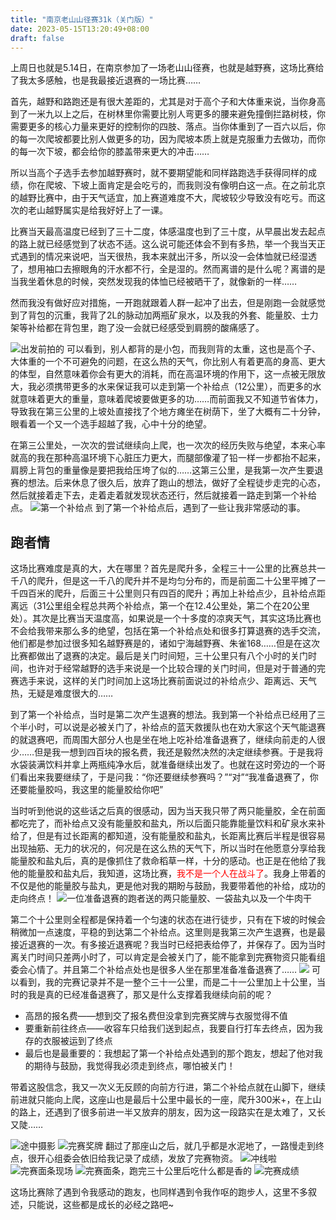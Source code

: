 ```yaml
---
title: "南京老山山径赛31k（关门版）"
date: 2023-05-15T13:20:49+08:00
draft: false
---
```


上周日也就是5.14日，在南京参加了一场老山山径赛，也就是越野赛，这场比赛给了我太多感触，也是我最接近退赛的一场比赛……

首先，越野和路跑还是有很大差距的，尤其是对于高个子和大体重来说，当你身高到了一米九以上之后，在树林里你需要比别人弯更多的腰来避免撞倒拦路树枝，你需要更多的核心力量来更好的控制你的四肢、落点。当你体重到了一百六以后，你的每一次爬坡都要比别人做更多的功，因为爬坡本质上就是克服重力去做功，而你的每一次下坡，都会给你的膝盖带来更大的冲击……

所以当高个子选手去参加越野赛时，就不要期望能和同样路跑选手获得同样的成绩，你在爬坡、下坡上面肯定是会吃亏的，而我则没有像明白这一点。在之前北京的越野比赛中，由于天气适宜，加上赛道难度不大，爬坡较少导致没有吃亏。而这次的老山越野属实是给我好好上了一课。

比赛当天最高温度已经到了三十二度，体感温度也到了三十度，从早晨出发去起点的路上就已经感觉到了状态不适。这么说可能还体会不到有多热，举一个我当天正式遇到的情况来说吧，当天很热，我本来就出汗多，所以没一会体恤就已经湿透了，想用袖口去擦眼角的汗水都不行，全是湿的。然而离谱的是什么呢？离谱的是当我坐着休息的时候，突然发现我的体恤已经被晒干了，就像新的一样……

然而我没有做好应对措施，一开跑就跟着人群一起冲了出去，但是刚跑一会就感觉到了背包的沉重，我背了2L的脉动加两瓶矿泉水，以及我的外套、能量胶、士力架等补给都在背包里，跑了没一会就已经感受到肩膀的酸痛感了。

![](https://s3.bmp.ovh/imgs/2023/05/15/89053f4954e3ffca.jpg "出发前拍的")
可以看到，别人都背的是小包，而我则背的太重，这也是高个子、大体重的一个不可避免的问题，在这么热的天气，你比别人有着更高的身高、更大的体型，自然意味着你会有更大的消耗，而在高温环境的作用下，这一点被无限放大，我必须携带更多的水来保证我可以走到第一个补给点（12公里），而更多的水就意味着更大的重量，意味着爬坡要做更多的功……而前面我又不知道节省体力，导致我在第三公里的上坡处直接找了个地方瘫坐在树荫下，坐了大概有二十分钟，眼看着一个又一个选手超越了我，心中十分的绝望。

在第三公里处，一次次的尝试继续向上爬，也一次次的经历失败与绝望，本来心率就高的我在那种高温环境下心脏压力更大，而腿部像灌了铅一样一步都抬不起来，肩膀上背包的重量像是要把我给压垮了似的……这第三公里，是我第一次产生要退赛的想法。后来休息了很久后，放弃了跑山的想法，做好了全程徒步走完的心态，然后就接着走下去，走着走着就发现状态还行，然后就接着一路走到第一个补给点。
![](https://s3.bmp.ovh/imgs/2023/05/15/893c4a82cd8bfc10.jpg "第一个补给点")
到了第一个补给点后，遇到了一些让我非常感动的事。
## 跑者情
这场比赛难度是真的大，大在哪里？首先是爬升多，全程三十一公里的比赛总共一千八的爬升，但是这一千八的爬升并不是均匀分布的，而是前面二十公里平摊了一千四百米的爬升，后面三十公里则只有四百的爬升；再加上补给点少，且补给点距离远（31公里组全程总共两个补给点，第一个在12.4公里处，第二个在20公里处）。其次是比赛当天温度高，如果说是一个十多度的凉爽天气，其实这场比赛也不会给我带来那么多的绝望，包括在第一个补给点处和很多打算退赛的选手交流，他们都是参加过很多知名越野赛是的，诸如宁海越野赛、朱雀168……但是在这次比赛都做出了退赛的决定。最后是关门时间短，三十公里只有八个小时的关门时间，也许对于经常越野的选手来说是一个比较合理的关门时间，但是对于普通的完赛选手来说，这样的关门时间加上这场比赛前面说过的补给点少、距离远、天气热，无疑是难度很大的……

到了第一个补给点，当时是第二次产生退赛的想法。我到第一个补给点已经用了三个半小时，可以说是必被关门了，补给点的蓝天救援队也在劝大家这个天气能退赛的就退赛吧，而周围大部分人也是坐在地上吃补给准备退赛了，继续向前走的人很少……但是我一想到四百块的报名费，我还是毅然决然的决定继续参赛。于是我将水袋装满饮料并拿上两瓶纯净水后，就准备继续出发了。也就在这时旁边的一个哥们看出来我要继续了，于是问我：“你还要继续参赛吗？”“对”“我准备退赛了，你还要能量胶吗，我这里的能量胶给你吧”

当时听到他说的这些话之后真的很感动，因为当天我只带了两只能量胶，全在前面都吃完了，而补给点又没有能量胶和盐丸，所以后面只能靠能量饮料和矿泉水来补给了，但是有过长距离的都知道，没有能量胶和盐丸，长距离比赛后半程是很容易出现抽筋、无力的状况的，何况是在这么热的天气下，所以当时在他愿意分享给我能量胶和盐丸后，真的是像抓住了救命稻草一样，十分的感动。也正是在他给了我他的能量胶和盐丸后，我知道，这场比赛，<font color="#FF0000">我不是一个人在战斗了</font>。我身上带着的不仅是他的能量胶与盐丸，更是他对我的期盼与鼓励，我要带着他的补给，成功的走向终点！
![](https://s3.bmp.ovh/imgs/2023/05/15/567fe8af9e9ecbf1.jpg "一位准备退赛的跑者送的两只能量胶、一袋盐丸以及一个牛肉干")

第二个十公里则全程都是保持着一个匀速的状态在进行徒步，只有在下坡的时候会稍微加一点速度，平稳的到达第二个补给点。这里则是我第三次产生退赛，也是最接近退赛的一次。有多接近退赛呢？我当时已经把表给停了，并保存了。因为当时离关门时间只差两小时了，可以肯定是会被关门了，能不能拿到完赛物资只能看组委会心情了。并且第二个补给点处也是很多人坐在那里准备准备退赛了……
![](https://s3.bmp.ovh/imgs/2023/05/15/111ab621828a59d4.png)
可以看到，我的完赛记录并不是一整个三十一公里，而是二十一公里加上十公里，当时的我是真的已经准备退赛了，那又是什么支撑着我继续向前的呢？
- 高昂的报名费——想到交了报名费但没拿到完赛奖牌与衣服觉得不值
- 要重新前往终点——收容车只给我们送到起点，我要自行打车去终点，因为我存的衣服被运到了终点
- 最后也是最重要的：我想起了第一个补给点处遇到的那个跑友，想起了他对我的期待与鼓励，我觉得我必须走到终点，哪怕被关门！

带着这股信念，我又一次义无反顾的向前方行进，第二个补给点就在山脚下，继续前进就只能向上爬，这座山也是最后十公里中最长的一座，爬升300米+，在上山的路上，还遇到了很多前进一半又放弃的朋友，因为这一段路实在是太难了，又长又陡……

![](https://s3.bmp.ovh/imgs/2023/05/15/e78ef51da8326fdd.jpg "途中摄影")
![](https://s3.bmp.ovh/imgs/2023/05/15/526f1d8a15eefce6.jpg "完赛奖牌")
翻过了那座山之后，就几乎都是水泥地了，一路慢走到终点，很开心组委会依旧给我记录了成绩，发放了完赛物资。
![](https://s3.bmp.ovh/imgs/2023/05/15/173eacdfab521f9e.jpg "冲线啦")
![](https://s3.bmp.ovh/imgs/2023/05/15/c4de6f55610b745c.jpg "完赛面条现场")
![](https://s3.bmp.ovh/imgs/2023/05/15/43171652dc8187bb.jpg "完赛面条，跑完三十公里后吃什么都是香的")
![](https://s3.bmp.ovh/imgs/2023/05/15/1a1d8513ee90572e.png "完赛成绩")

这场比赛除了遇到令我感动的跑友，也同样遇到令我作呕的跑步人，这里不多叙述，只能说，这些都是成长的必经之路吧~